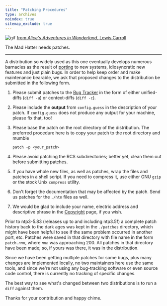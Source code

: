 ```yaml
---
title: "Patching Procedures"
type: archives
noindex: true 
sitemap_exclude: true
---
```


![gif](/documentation/pic/alice38.gif) [from _Alice's Adventures in Wonderland_, Lewis Carroll](/reflib/pictures/)

The Mad Hatter needs patches.

* * *

A distribution so widely used as this one eventually develops numerous barnacles as the result of [porting](/documentation/4.1.1/porting/) to new systems, idiosyncratic new features and just plain bugs. In order to help keep order and make maintenance bearable, we ask that proposed changes to the distribution be submitted in the following form.

1.  Please submit patches to the [Bug Tracker](https://bugs.ntp.org/) in the form of either unified-diffs (<code>diff -u</code>) or context-diffs (<code>diff -c</code>).
2.  Please include the **output** from <code>config.guess</code> in the description of your patch. If <code>config.guess</code> does not produce any output for your machine, please fix that, too!
3.  Please base the patch on the root directory of the distribution. The preferred procedure here is to copy your patch to the root directory and mumble

    `patch -p <your_patch>`

4.  Please avoid patching the RCS subdirectories; better yet, clean them out before submitting patches.
5.  If you have whole new files, as well as patches, wrap the files and patches in a shell script. If you need to compress it, use either GNU <code>gzip</code> or the stock Unix <code>compress</code> utility.
6.  Don't forget the documentation that may be affected by the patch. Send us patches for the <code>./htm</code> files as well.
7.  We would be glad to include your name, electric address and descriptive phrase in the [Copyright](/documentation/4.1.1/copyright/) page, if you wish.

Prior to ntp3-5.83 (releases up to and including ntp3.5f) a complete patch history back to the dark ages was kept in the <code>./patches</code> directory, which might have been helpful to see if the same problem occurred in another port, etc. Patches were saved in that directory with file name in the form <code>patch._nnn_</code>, where <code>_nnn_</code> was approaching 200. All patches in that directory have been made; so, if yours was there, it was in the distribution.

Since we have been getting multiple patches for some bugs, plus many changes are implemented locally, no two maintainers here use the same tools, and since we're not using any bug-tracking software or even source code control, there is currently no tracking of specific changes.

The best way to see what's changed between two distributions is to run a <code>diff</code> against them.

Thanks for your contribution and happy chime.